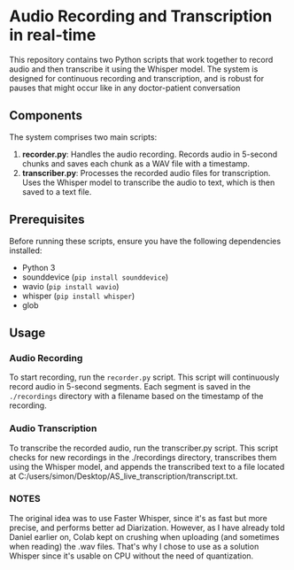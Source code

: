 # Audio Recording and Transcription in real-time

This repository contains two Python scripts that work together to record audio and then transcribe it using the Whisper model. 
The system is designed for continuous recording and transcription, and is robust for pauses that might occur like in any doctor-patient conversation

## Components

The system comprises two main scripts:

1. **recorder.py**: Handles the audio recording. Records audio in 5-second chunks and saves each chunk as a WAV file with a timestamp.
2. **transcriber.py**: Processes the recorded audio files for transcription. Uses the Whisper model to transcribe the audio to text, which is then saved to a text file.

## Prerequisites

Before running these scripts, ensure you have the following dependencies installed:

- Python 3
- sounddevice (`pip install sounddevice`)
- wavio (`pip install wavio`)
- whisper (`pip install whisper`)
- glob

## Usage

### Audio Recording

To start recording, run the `recorder.py` script. This script will continuously record audio in 5-second segments. Each segment is saved in the `./recordings` directory with a filename based on the timestamp of the recording.

### Audio Transcription

To transcribe the recorded audio, run the transcriber.py script. This script checks for new recordings in the ./recordings directory, transcribes them using the Whisper model, and appends the transcribed text to a file located at C:/users/simon/Desktop/AS_live_transcription/transcript.txt.

### NOTES

The original idea was to use Faster Whisper, since it's as fast but more precise, and performs better ad Diarization. However, as I have already told Daniel earlier on, Colab kept on crushing when uploading (and sometimes when reading) the .wav files. That's why I chose to use as a solution Whisper since it's usable on CPU without the need of quantization.

